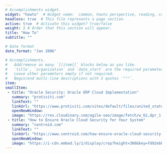 ```yaml
---
# Accomplishments widget.
widget: "howto"  # Widget name:  common, howto perspective, reading, cd-with-jenkins-and-docker  etc
headless: true  # This file represents a page section.
active: true  # Activate this widget? true/false
weight: 2 # Order that this section will appear.
title: "How To"
subtitle: ""

# Date format
date_format: "Jan 2006"

# Accomplishments.
#   Add/remove as many `[[item]]` blocks below as you like.
#   `title`, `organization` and `date_start` are the required parameters.
#   Leave other parameters empty if not required.
#   Begin/end multi-line descriptions with 3 quotes `"""`.
item:
smallItem:    
 - title: "Oracle Security: Oracle ERP Cloud Implementation"
   summary: "protiviti.com"
   linkText: ""
   linkUrl: "https://www.protiviti.com/sites/default/files/united_states/insights/oracle-security-in-the-cloud.pdf"
   openNewWindow: 
   image: "https://res.cloudinary.com/agile-seo/image/fetch/w_62,dpr_1.0,d_blank_am8gzx.png/https%3A%2F%2Flogo.clearbit.com%2Fprotiviti.com%3Fsize%3D250"   
 - title: "How to Ensure Oracle Cloud Security for Your System"
   summary: "centroid.com"
   linkText: ""
   linkUrl: "https://www.centroid.com/how-ensure-oracle-cloud-security-your-system/"
   openNewWindow: 
   image: "https://i-cdn.embed.ly/1/display/crop?height=300&key=fd92ebbc52fc43fb98f69e50e7893c13&url=https%3A%2F%2Fwww.centroid.com%2Fwp-content%2Fuploads%2F2018%2F08%2Fprogrammers-reviewing-code-on-computer-1024x683.jpg&width=636"
---
```


   
    

